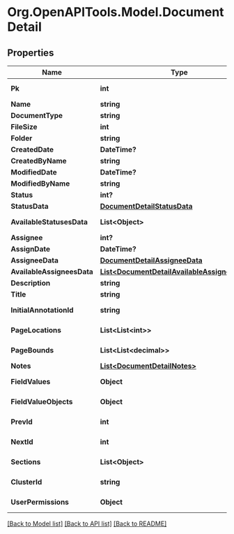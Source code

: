 
# Org.OpenAPITools.Model.DocumentDetail

## Properties

Name | Type | Description | Notes
------------ | ------------- | ------------- | -------------
**Pk** | **int** |  | [optional] [readonly] 
**Name** | **string** |  | [optional] 
**DocumentType** | **string** |  | [optional] 
**FileSize** | **int** |  | [optional] 
**Folder** | **string** |  | [optional] 
**CreatedDate** | **DateTime?** |  | [optional] 
**CreatedByName** | **string** |  | 
**ModifiedDate** | **DateTime?** |  | [optional] 
**ModifiedByName** | **string** |  | 
**Status** | **int?** |  | [optional] 
**StatusData** | [**DocumentDetailStatusData**](DocumentDetailStatusData.md) |  | 
**AvailableStatusesData** | **List&lt;Object&gt;** |  | [optional] [readonly] 
**Assignee** | **int?** |  | [optional] 
**AssignDate** | **DateTime?** |  | [optional] 
**AssigneeData** | [**DocumentDetailAssigneeData**](DocumentDetailAssigneeData.md) |  | 
**AvailableAssigneesData** | [**List&lt;DocumentDetailAvailableAssigneesData&gt;**](DocumentDetailAvailableAssigneesData.md) |  | 
**Description** | **string** |  | [optional] 
**Title** | **string** |  | [optional] 
**InitialAnnotationId** | **string** |  | [optional] [readonly] 
**PageLocations** | **List&lt;List&lt;int&gt;&gt;** |  | [optional] [readonly] 
**PageBounds** | **List&lt;List&lt;decimal&gt;&gt;** |  | [optional] [readonly] 
**Notes** | [**List&lt;DocumentDetailNotes&gt;**](DocumentDetailNotes.md) |  | 
**FieldValues** | **Object** |  | [optional] [readonly] 
**FieldValueObjects** | **Object** |  | [optional] [readonly] 
**PrevId** | **int** |  | [optional] [readonly] 
**NextId** | **int** |  | [optional] [readonly] 
**Sections** | **List&lt;Object&gt;** |  | [optional] [readonly] 
**ClusterId** | **string** |  | [optional] [readonly] 
**UserPermissions** | **Object** |  | [optional] [readonly] 

[[Back to Model list]](../README.md#documentation-for-models)
[[Back to API list]](../README.md#documentation-for-api-endpoints)
[[Back to README]](../README.md)

